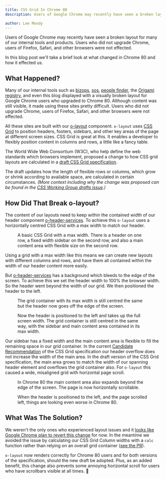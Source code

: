 ```yaml
---
title: CSS Grid In Chrome 80
description: Users of Google Chrome may recently have seen a broken layout for many of our internal tools and products which use the o-layout component. Users of Firefox, Safari, and other browsers were not effected. In this post we'll discuss what changed in Chrome 80.

author: Lee Moody
---
```


Users of Google Chrome may recently have seen a broken layout for many of our internal tools and products. Users who did not upgrade Chrome, users of Firefox, Safari, and other browsers were not effected.

In this blog post we'll take a brief look at what changed in Chrome 80 and how it effected us.

## What Happened?

Many of our internal tools such as [bizops](https://biz-ops.in.ft.com/), [sos](https://sos.in.ft.com/), [people finder](https://people-finder.in.ft.com/), the [Origami registry](registry.origami.ft.com/), and even this blog displayed with a visually broken layout for Google Chrome users who upgraded to Chrome 80. Although content was still visible, it made using these sites pretty difficult. Users who did not upgrade Chrome, users of Firefox, Safari, and other browsers were not effected.

All these sites are built with our [o-layout](https://registry.origami.ft.com/components/o-layout) component. `o-layout` uses [CSS Grid](https://developer.mozilla.org/en-US/docs/Web/CSS/CSS_Grid_Layout) to position headers, footers, sidebars, and other key areas of the page at different screen sizes. CSS Grid is great at this. It enables a developer to flexibly position content in columns and rows, a little like a fancy table.

The World Wide Web Consortium (W3C), who help define the web standards which browsers implement, proposed a change to how CSS grid layouts are calculated in a [draft CSS Grid specification](https://github.com/w3c/csswg-drafts/commit/25e3f631310207ed83746530b4066b6278c3234f).

The draft updates how the length of flexible rows or columns, which grow or shrink according to available space, are calculated in certain circumstances. _(More context including why the change was proposed can be found in the [CSS Working Group drafts issue](https://github.com/w3c/csswg-drafts/issues/2177).)_

## How Did That Break o-layout?

The content of our layouts need to keep within the contained width of our header component [o-header-services](https://registry.origami.ft.com/components/o-header-services). To achieve this `o-layout` uses a horizontally centred CSS Grid with a max width to match our header.

<figure>
	<img alt="" src="https://www.ft.com/__origami/service/image/v2/images/raw/https://origami.ft.com/assets/images/2020-02-17-o-layout-chrome-80/firefox-1.png?width=1200&source=origami" />
	<figcaption class="o-typography-caption">
        A basic CSS Grid with a max width. There is a header on one row, a fixed width sidebar on the second row, and also a main content area with flexible size on the second row.
	</figcaption>
</figure>

Using a grid with a max width like this means we can create new layouts with different columns and rows, and have them all contained within the width of our header content more easily.

But [o-header-services](https://registry.origami.ft.com/components/o-header-services) has a background which bleeds to the edge of the screen. To achieve this we set the header width to 100% the browser width. So the header went beyond the width of our grid. We then positioned the header to the left.

<figure>
	<img alt="" src="https://www.ft.com/__origami/service/image/v2/images/raw/https://origami.ft.com/assets/images/2020-02-17-o-layout-chrome-80/firefox-2.png?width=1200&source=origami" />
	<figcaption class="o-typography-caption">
        The grid container with its max width is still centred the same but the header now goes off the edge of the screen.
	</figcaption>
</figure>

<figure>
	<img alt="" src="https://www.ft.com/__origami/service/image/v2/images/raw/https://origami.ft.com/assets/images/2020-02-17-o-layout-chrome-80/firefox-3.png?width=1200&source=origami" />
	<figcaption class="o-typography-caption">
        Now the header is positioned to the left and takes up the full screen width. The grid container is still centred in the same way, with the sidebar and main content area contained in its max width.
	</figcaption>
</figure>


Our sidebar has a fixed width and the main content area is flexible to fill the remaining space in our grid container. In the current [Candidate Recommendation](https://www.w3.org/2019/Process-20190301/#candidate-rec) of the CSS Grid specification our header overflow does not increase the width of the main area. In the draft version of the CSS Grid specification, the main area grows to match the width of our spanning header element and overflows the grid container also. For `o-layout` this caused a wide, misaligned grid with horizontal page scroll.

<figure>
	<img alt="" src="https://www.ft.com/__origami/service/image/v2/images/raw/https://origami.ft.com/assets/images/2020-02-17-o-layout-chrome-80/chrome-2.png?width=1200&source=origami" />
	<figcaption class="o-typography-caption">
        In Chrome 80 the main content area also expands beyond the edge of the screen. The page is now horizontally scrollable.
	</figcaption>
</figure>

<figure>
	<img alt="" src="https://www.ft.com/__origami/service/image/v2/images/raw/https://origami.ft.com/assets/images/2020-02-17-o-layout-chrome-80/chrome-3.png?width=1200&source=origami" />
	<figcaption class="o-typography-caption">
        When the header is positioned to the left, and the page scrolled left, things are looking even worse in Chrome 80.
	</figcaption>
</figure>

## What Was The Solution?

We weren't the only ones who experienced layout issues and it [looks like Google Chrome plan to revert this change](https://bugs.chromium.org/p/chromium/issues/detail?id=1051039) for now. In the meantime we avoided the issue by calculating our CSS Grid Column widths with a `calc` function rather than relying on an overall grid container ([see the PR](https://github.com/Financial-Times/o-layout/pull/127)).

`o-layout` now renders correctly for Chrome 80 users and for both versions of the specification, should the new draft be adopted. Plus, as an added benefit, this change also prevents some annoying horizontal scroll for users who have scrollbars visible at all times. 🎉
